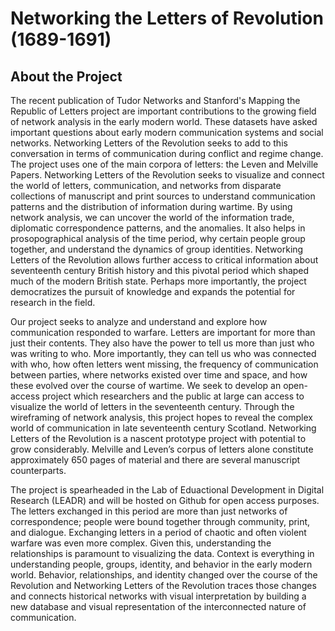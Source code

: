 # Networking the Letters of Revolution (1689-1691)

## About the Project
The recent publication of Tudor Networks and Stanford's Mapping the Republic of Letters project are important contributions to the growing field of network analysis in the early modern world. These datasets have asked important questions about early modern communication systems and social networks. Networking Letters of the Revolution seeks to add to this conversation in terms of communication during conflict and regime change. The project uses one of the main corpora of letters: the Leven and Melville Papers. Networking Letters of the Revolution seeks to visualize and connect the world of letters, communication, and networks from disparate collections of manuscript and print sources to understand communication patterns and the distribution of information during wartime. By using network analysis, we can uncover the world of the information trade, diplomatic correspondence patterns, and the anomalies. It also helps in prosopographical analysis of the time period, why certain people group together, and understand the dynamics of group identities. Networking Letters of the Revolution allows further access to critical information about seventeenth century British history and this pivotal period which shaped much of the modern British state. Perhaps more importantly, the project democratizes the pursuit of knowledge and expands the potential for research in the field.

Our project seeks to analyze and understand and explore how communication responded to warfare. Letters are important for more than just their contents. They also have the power to tell us more than just who was writing to who. More importantly, they can tell us who was connected with who, how often letters went missing, the frequency of communication between parties, where networks existed over time and space, and how these evolved over the course of wartime. We seek to develop an open-access project which researchers and the public at large can access to visualize the world of letters in the seventeenth century. Through the wireframing of network analysis, this project hopes to reveal the complex world of communication in late seventeenth century Scotland. Networking Letters of the Revolution is a nascent prototype project with potential to grow considerably. Melville and Leven’s corpus of letters alone constitute approximately 650 pages of material and there are several manuscript counterparts.

The project is spearheaded in the Lab of Eduactional Development in Digital Research (LEADR) and will be hosted on Github for open access purposes. The letters exchanged in this period are more than just networks of correspondence; people were bound together through community, print, and dialogue. Exchanging letters in a period of chaotic and often violent warfare was even more complex. Given this, understanding the relationships is paramount to visualizing the data. Context is everything in understanding people, groups, identity, and behavior in the early modern world. Behavior, relationships, and identity changed over the course of the Revolution and Networking Letters of the Revolution traces those changes and connects historical networks with visual interpretation by building a new database and visual representation of the interconnected nature of communication.
